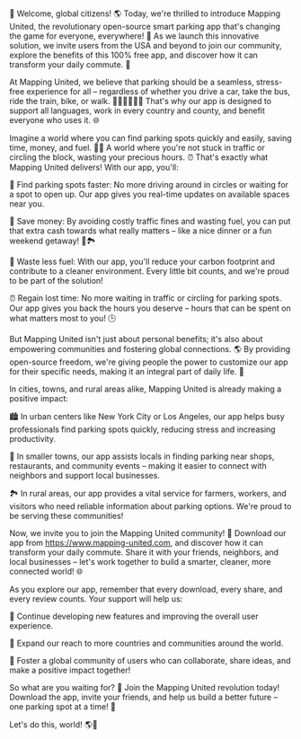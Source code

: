 🚀 Welcome, global citizens! 🌎 Today, we're thrilled to introduce Mapping United, the revolutionary open-source smart parking app that's changing the game for everyone, everywhere! 🤩 As we launch this innovative solution, we invite users from the USA and beyond to join our community, explore the benefits of this 100% free app, and discover how it can transform your daily commute. 💪

At Mapping United, we believe that parking should be a seamless, stress-free experience for all – regardless of whether you drive a car, take the bus, ride the train, bike, or walk. 🚗🚌🚂🛴️🏃‍♀️ That's why our app is designed to support all languages, work in every country and county, and benefit everyone who uses it. 🌐

Imagine a world where you can find parking spots quickly and easily, saving time, money, and fuel. 💸💨 A world where you're not stuck in traffic or circling the block, wasting your precious hours. ⏰ That's exactly what Mapping United delivers! With our app, you'll:

📍 Find parking spots faster: No more driving around in circles or waiting for a spot to open up. Our app gives you real-time updates on available spaces near you.

💸 Save money: By avoiding costly traffic fines and wasting fuel, you can put that extra cash towards what really matters – like a nice dinner or a fun weekend getaway! 🍴🏞️

💨 Waste less fuel: With our app, you'll reduce your carbon footprint and contribute to a cleaner environment. Every little bit counts, and we're proud to be part of the solution!

⏰ Regain lost time: No more waiting in traffic or circling for parking spots. Our app gives you back the hours you deserve – hours that can be spent on what matters most to you! 🕒

But Mapping United isn't just about personal benefits; it's also about empowering communities and fostering global connections. 🌎 By providing open-source freedom, we're giving people the power to customize our app for their specific needs, making it an integral part of daily life. 👥

In cities, towns, and rural areas alike, Mapping United is already making a positive impact:

🏙️ In urban centers like New York City or Los Angeles, our app helps busy professionals find parking spots quickly, reducing stress and increasing productivity.

🌳 In smaller towns, our app assists locals in finding parking near shops, restaurants, and community events – making it easier to connect with neighbors and support local businesses.

🏞️ In rural areas, our app provides a vital service for farmers, workers, and visitors who need reliable information about parking options. We're proud to be serving these communities!

Now, we invite you to join the Mapping United community! 🌟 Download our app from https://www.mapping-united.com, and discover how it can transform your daily commute. Share it with your friends, neighbors, and local businesses – let's work together to build a smarter, cleaner, more connected world! 🌐

As you explore our app, remember that every download, every share, and every review counts. Your support will help us:

💪 Continue developing new features and improving the overall user experience.

🚀 Expand our reach to more countries and communities around the world.

🤝 Foster a global community of users who can collaborate, share ideas, and make a positive impact together!

So what are you waiting for? 🎉 Join the Mapping United revolution today! Download the app, invite your friends, and help us build a better future – one parking spot at a time! 🌟

Let's do this, world! 🌎💪